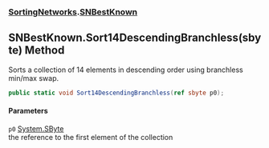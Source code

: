 ### [SortingNetworks](SortingNetworks.md 'SortingNetworks').[SNBestKnown](SortingNetworks_SNBestKnown.md 'SortingNetworks.SNBestKnown')
## SNBestKnown.Sort14DescendingBranchless(sbyte) Method
Sorts a collection of 14 elements in descending order using branchless min/max swap.  
```csharp
public static void Sort14DescendingBranchless(ref sbyte p0);
```
#### Parameters
<a name='SortingNetworks_SNBestKnown_Sort14DescendingBranchless(sbyte)_p0'></a>
`p0` [System.SByte](https://docs.microsoft.com/en-us/dotnet/api/System.SByte 'System.SByte')  
the reference to the first element of the collection
  
